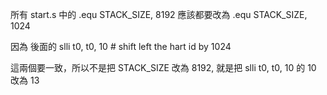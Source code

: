 所有 start.s 中的 .equ STACK_SIZE, 8192 應該都要改為 .equ STACK_SIZE, 1024

因為 後面的  slli t0, t0, 10 # shift left the hart id by 1024

這兩個要一致，所以不是把 STACK_SIZE 改為 8192, 就是把  slli t0, t0, 10 的 10 改為 13



